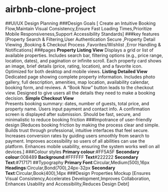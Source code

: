
# airbnb-clone-project
##UI/UX Design Planning
###Design Goals
[ Create an Intuitive Booking Flow,Maintain Visual Consistency,Ensure Fast Loading Times,Prioritize Mobile Responsiveness,Support Accessibility Standards]
###key features
[Property Search & Filtering,User Authentication	Secure ,Property Detail Viewing	,Booking & Checkout Process	,Favorites/Wishlist	,Error Handling & Notifications]
###pages
**Property Listing View**
Displays a grid or list of available properties. Includes search bar, filtering options (e.g., price range, location, dates), and pagination or infinite scroll. Each property card shows an image, brief details (price, rating, location), and a favorite icon. Optimized for both desktop and mobile views.
**Listing Detailed View**
Dedicated page showing complete property information. Includes photo gallery, full description, amenities, map location, availability calendar, booking form, and reviews. A “Book Now” button leads to the checkout view. Designed to give users all the details they need to make a booking decision.	
**Simple Checkout View**	
Presents booking summary: dates, number of guests, total price, and property name. Users input payment and contact info. A confirmation screen is displayed after submission. Should be fast, secure, and minimalistic to reduce booking friction
###Impotrance of user-friendly design
[Reduces booking friction by making the process clear and simple.
Builds trust through professional, intuitive interfaces that feel secure.
Increases conversion rates by guiding users smoothly from search to payment.
Improves accessibility so users of all abilities can use the platform.
Enhances mobile usability, ensuring the system works well on all devices.]
###Colour styles
**Primary colour**:#FF5A5F
**Secondary colour**:008489
**Background**:#FFFFFF
**Text**#222222
**Secondary Text**:#717171
##Typography
**Primary Font**:Circular,Medium(500),16px
**Headings**:Circular,Bond(700),24px-32px
**Secondary Text**:Circular,Book(400),14px
###Design Properties Mockup
[Ensures Visual Consistency,Accelerates Development,Improves Collaboration, Enhances Usability and Accessibility,Reduces Design Debt]



